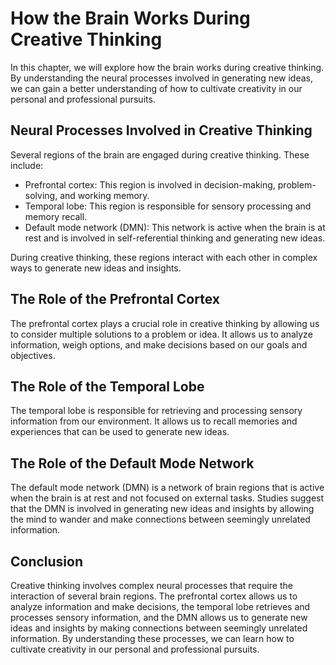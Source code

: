 How the Brain Works During Creative Thinking
=======================================================================================

In this chapter, we will explore how the brain works during creative thinking. By understanding the neural processes involved in generating new ideas, we can gain a better understanding of how to cultivate creativity in our personal and professional pursuits.

Neural Processes Involved in Creative Thinking
----------------------------------------------

Several regions of the brain are engaged during creative thinking. These include:

* Prefrontal cortex: This region is involved in decision-making, problem-solving, and working memory.
* Temporal lobe: This region is responsible for sensory processing and memory recall.
* Default mode network (DMN): This network is active when the brain is at rest and is involved in self-referential thinking and generating new ideas.

During creative thinking, these regions interact with each other in complex ways to generate new ideas and insights.

The Role of the Prefrontal Cortex
---------------------------------

The prefrontal cortex plays a crucial role in creative thinking by allowing us to consider multiple solutions to a problem or idea. It allows us to analyze information, weigh options, and make decisions based on our goals and objectives.

The Role of the Temporal Lobe
-----------------------------

The temporal lobe is responsible for retrieving and processing sensory information from our environment. It allows us to recall memories and experiences that can be used to generate new ideas.

The Role of the Default Mode Network
------------------------------------

The default mode network (DMN) is a network of brain regions that is active when the brain is at rest and not focused on external tasks. Studies suggest that the DMN is involved in generating new ideas and insights by allowing the mind to wander and make connections between seemingly unrelated information.

Conclusion
----------

Creative thinking involves complex neural processes that require the interaction of several brain regions. The prefrontal cortex allows us to analyze information and make decisions, the temporal lobe retrieves and processes sensory information, and the DMN allows us to generate new ideas and insights by making connections between seemingly unrelated information. By understanding these processes, we can learn how to cultivate creativity in our personal and professional pursuits.
